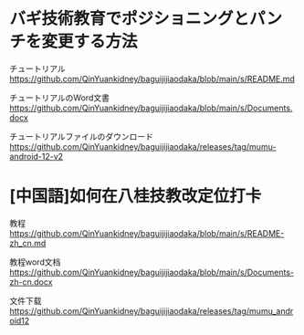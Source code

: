 # バギ技術教育でポジショニングとパンチを変更する方法

チュートリアル
https://github.com/QinYuankidney/baguijijiaodaka/blob/main/s/README.md

チュートリアルのWord文書
https://github.com/QinYuankidney/baguijijiaodaka/blob/main/s/Documents.docx

チュートリアルファイルのダウンロード
https://github.com/QinYuankidney/baguijijiaodaka/releases/tag/mumu-android-12-v2

# [中国語]如何在八桂技教改定位打卡

教程
https://github.com/QinYuankidney/baguijijiaodaka/blob/main/s/README-zh_cn.md

教程word文档
https://github.com/QinYuankidney/baguijijiaodaka/blob/main/s/Documents-zh-cn.docx

文件下载
https://github.com/QinYuankidney/baguijijiaodaka/releases/tag/mumu_android12
